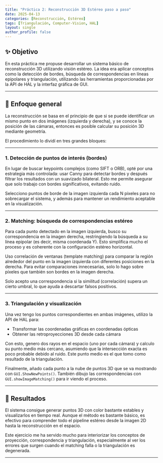 ```yaml
---
title: "Práctica 2: Reconstrucción 3D Estéreo paso a paso"
date: 2025-04-13
categories: [Reconstrucción, Estéreo]
tags: [Triangulación, Computer-Vision, HAL]
layout: single
author_profile: false
---
```


## ✨ Objetivo

En esta práctica me propuse desarrollar un sistema básico de reconstrucción 3D utilizando visión estéreo. La idea era aplicar conceptos como la detección de bordes, búsqueda de correspondencias en líneas epipolares y triangulación, utilizando las herramientas proporcionadas por la API de HAL y la interfaz gráfica de GUI.

---

## 🧠 Enfoque general

La reconstrucción se basa en el principio de que si se puede identificar un mismo punto en dos imágenes (izquierda y derecha), y se conoce la posición de las cámaras, entonces es posible calcular su posición 3D mediante geometría.

El procedimiento lo dividí en tres grandes bloques:

---

### 1. Detección de puntos de interés (bordes)

En lugar de buscar keypoints complejos (como SIFT o ORB), opté por una estrategia más controlada: usar Canny para detectar bordes y después filtrar los resultados con un suavizado bilateral. Esto me permite asegurar que solo trabajo con bordes significativos, evitando ruido.

Selecciono puntos de borde de la imagen izquierda cada N píxeles para no sobrecargar el sistema, y además para mantener un rendimiento aceptable en la visualización.

---

### 2. Matching: búsqueda de correspondencias estéreo

Para cada punto detectado en la imagen izquierda, busco su correspondencia en la imagen derecha, restringiendo la búsqueda a su línea epipolar (es decir, misma coordenada Y). Esto simplifica mucho el proceso y es coherente con la configuración estéreo horizontal.

Uso correlación de ventanas (template matching) para comparar la región alrededor del punto en la imagen izquierda con diferentes posiciones en la derecha. Para evitar comparaciones innecesarias, solo lo hago sobre píxeles que también son bordes en la imagen derecha.

Solo acepto una correspondencia si la similitud (correlación) supera un cierto umbral, lo que ayuda a descartar falsos positivos.

---

### 3. Triangulación y visualización

Una vez tengo los puntos correspondientes en ambas imágenes, utilizo la API de HAL para:

- Transformar las coordenadas gráficas en coordenadas ópticas
- Obtener las retroproyecciones 3D desde cada cámara

Con esto, genero dos rayos en el espacio (uno por cada cámara) y calculo su punto medio más cercano, asumiendo que la intersección exacta es poco probable debido al ruido. Este punto medio es el que tomo como resultado de la triangulación.

Finalmente, añado cada punto a la nube de puntos 3D que se va mostrando con `GUI.ShowNewPoints()`. También dibujo las correspondencias con `GUI.showImageMatching()` para ir viendo el proceso.

---

## 🎯 Resultados

El sistema consigue generar puntos 3D con color bastante estables y visualizarlos en tiempo real. Aunque el método es bastante básico, es efectivo para comprender todo el pipeline estéreo desde la imagen 2D hasta la reconstrucción en el espacio.

Este ejercicio me ha servido mucho para interiorizar los conceptos de proyección, correspondencia y triangulación, especialmente al ver los errores que surgen cuando el matching falla o la triangulación es degenerada.

---

